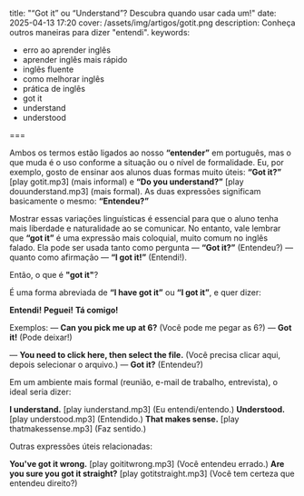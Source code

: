 title: "“Got it” ou “Understand”? Descubra quando usar cada um!"
date: 2025-04-13 17:20
cover: /assets/img/artigos/gotit.png
description: Conheça outros maneiras para dizer "entendi".
keywords:
  - erro ao aprender inglês
  - aprender inglês mais rápido
  - inglês fluente
  - como melhorar inglês
  - prática de inglês
  - got it
  - understand
  - understood

===

Ambos os termos estão ligados ao nosso **“entender”** em português, mas o que muda é o uso conforme a situação ou o nível de formalidade.
Eu, por exemplo, gosto de ensinar aos alunos duas formas muito úteis: **“Got it?”** [play gotit.mp3] (mais informal) e **“Do you understand?”** [play douunderstand.mp3] (mais formal). As duas expressões significam basicamente o mesmo: **“Entendeu?”**

Mostrar essas variações linguísticas é essencial para que o aluno tenha mais liberdade e naturalidade ao se comunicar.
No entanto, vale lembrar que **“got it”** é uma expressão mais coloquial, muito comum no inglês falado. Ela pode ser usada tanto como pergunta — **“Got it?”** (Entendeu?) — quanto como afirmação — **“I got it!”** (Entendi!).

Então, o que é **"got it"**?

É uma forma abreviada de **“I have got it”** ou **“I got it”**, e quer dizer:

**Entendi!**
**Peguei!**
**Tá comigo!**

Exemplos:
— **Can you pick me up at 6?** (Você pode me pegar as 6?)
— **Got it!**  (Pode deixar!)

— **You need to click here, then select the file.** (Você precisa clicar aqui, depois selecionar o arquivo.)
— **Got it?**  (Entendeu?)

Em um ambiente mais formal (reunião, e-mail de trabalho, entrevista), o ideal seria dizer:

**I understand.** [play iunderstand.mp3] (Eu entendi/entendo.)
**Understood.** [play understood.mp3] (Entendido.)
**That makes sense.** [play thatmakessense.mp3] (Faz sentido.)


Outras expressões úteis relacionadas:

**You've got it wrong.** [play goititwrong.mp3] (Você entendeu errado.)
**Are you sure you got it straight?** [play gotitstraight.mp3] (Você tem certeza que entendeu direito?)



